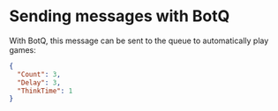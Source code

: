 # Sending messages with BotQ

With BotQ, this message can be sent to the queue to automatically play games:

```json
{
  "Count": 3,
  "Delay": 3,
  "ThinkTime": 1
}
```